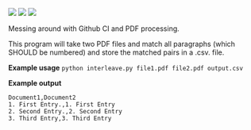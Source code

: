 ![](https://img.shields.io/github/workflow/status/samayer12/Interleave/CI) ![](https://img.shields.io/github/languages/count/samayer12/Interleave) ![](https://img.shields.io/github/last-commit/samayer12/Interleave) 

Messing around with Github CI and PDF processing.

This program will take two PDF files and match all paragraphs (which SHOULD be numbered) and store the matched pairs in a .csv. file.

**Example usage**
`python interleave.py file1.pdf file2.pdf output.csv`

**Example output**
```
Document1,Document2
1. First Entry.,1. First Entry
2. Second Entry.,2. Second Entry
3. Third Entry,3. Third Entry
```
